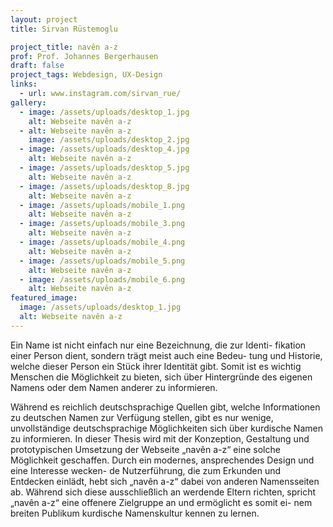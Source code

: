 ```yaml
---
layout: project
title: Sirvan Rüstemoglu

project_title: navên a-z
prof: Prof. Johannes Bergerhausen
draft: false
project_tags: Webdesign, UX-Design
links:
  - url: www.instagram.com/sirvan_rue/
gallery:
  - image: /assets/uploads/desktop_1.jpg
    alt: Webseite navên a-z
  - alt: Webseite navên a-z
    image: /assets/uploads/desktop_2.jpg
  - image: /assets/uploads/desktop_4.jpg
    alt: Webseite navên a-z
  - image: /assets/uploads/desktop_5.jpg
    alt: Webseite navên a-z
  - image: /assets/uploads/desktop_8.jpg
    alt: Webseite navên a-z
  - image: /assets/uploads/mobile_1.png
    alt: Webseite navên a-z
  - image: /assets/uploads/mobile_3.png
    alt: Webseite navên a-z
  - image: /assets/uploads/mobile_4.png
    alt: Webseite navên a-z
  - image: /assets/uploads/mobile_5.png
    alt: Webseite navên a-z
  - image: /assets/uploads/mobile_6.png
    alt: Webseite navên a-z
featured_image:
  image: /assets/uploads/desktop_1.jpg
  alt: Webseite navên a-z
---
```

Ein Name ist nicht einfach nur eine Bezeichnung, die zur Identi- fikation einer Person dient, sondern trägt meist auch eine Bedeu- tung und Historie, welche dieser Person ein Stück ihrer Identität gibt. Somit ist es wichtig Menschen die Möglichkeit zu bieten, sich über Hintergründe des eigenen Namens oder dem Namen anderer zu informieren.

Während es reichlich deutschsprachige Quellen gibt, welche Informationen zu deutschen Namen zur Verfügung stellen, gibt es nur wenige, unvollständige deutschsprachige Möglichkeiten sich über kurdische Namen zu informieren. In dieser Thesis wird mit der Konzeption, Gestaltung und prototypischen Umsetzung der Webseite „navên a-z“ eine solche Möglichkeit geschaffen. Durch ein modernes, ansprechendes Design und eine Interesse wecken- de Nutzerführung, die zum Erkunden und Entdecken einlädt, hebt sich „navên a-z“ dabei von anderen Namensseiten ab. Während sich diese ausschließlich an werdende Eltern richten, spricht „navên a-z“ eine offenere Zielgruppe an und ermöglicht es somit ei- nem breiten Publikum kurdische Namenskultur kennen zu lernen.
